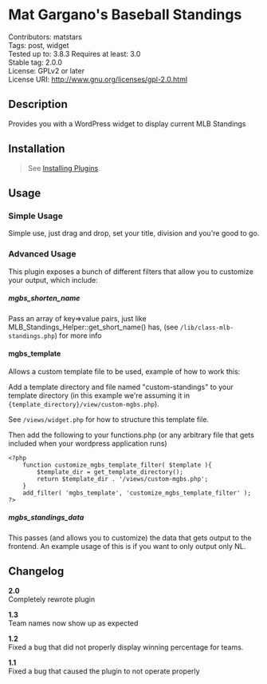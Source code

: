 Mat Gargano's Baseball Standings
===================
Contributors: matstars  
Tags: post, widget  
Tested up to: 3.8.3
Requires at least: 3.0  
Stable tag: 2.0.0  
License: GPLv2 or later  
License URI: http://www.gnu.org/licenses/gpl-2.0.html  
  
  
## Description
Provides you with a WordPress widget to display current MLB Standings

## Installation
> See [Installing Plugins](http://codex.wordpress.org/Managing_Plugins#Installing_Plugins).


## Usage

### Simple Usage
Simple use, just drag and drop, set your title, division and you're good to go.

### Advanced Usage

This plugin exposes a bunch of different filters that allow you to customize your output, which include:

##### mgbs_shorten_name

Pass an array of key=>value pairs, just like MLB_Standings_Helper::get_short_name() has, (see ```/lib/class-mlb-standings.php```) for more info

#### mgbs_template

Allows a custom template file to be used, example of how to work this:

Add a template directory and file named "custom-standings" to your template directory (in this example we're assuming it in ```{template_directory}/view/custom-mgbs.php```). 

See ```/views/widget.php``` for how to structure this template file.

Then add the following to your functions.php (or any arbitrary file that gets included when your wordpress application runs)

```
<?php
    function customize_mgbs_template_filter( $template ){
        $template_dir = get_template_directory();
        return $template_dir . '/views/custom-mgbs.php';    
    }
    add_filter( 'mgbs_template', 'customize_mgbs_template_filter' );
?>
```


##### mgbs_standings_data

This passes (and allows you to customize) the data that gets output to the frontend. An example usage of this is if you want to only output only NL.

## Changelog


**2.0**  
Completely rewrote plugin

**1.3**  
Team names now show up as expected 

**1.2**  
Fixed a bug that did not properly display winning percentage for teams.

**1.1**  
Fixed a bug that caused the plugin to not operate properly

